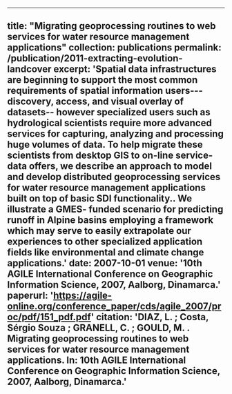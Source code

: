 
---
title: "Migrating geoprocessing routines to web services for water resource management applications"
collection: publications
permalink: /publication/2011-extracting-evolution-landcover
excerpt: 'Spatial data infrastructures are beginning to support the most common requirements of spatial
information users---discovery, access, and visual overlay of datasets-- however specialized users such
as hydrological scientists require more advanced services for capturing, analyzing and processing
huge volumes of data. To help migrate these scientists from desktop GIS to on-line service-data
offers, we describe an approach to model and develop distributed geoprocessing services for water
resource management applications built on top of basic SDI functionality.. We illustrate a GMES-
funded scenario for predicting runoff in Alpine basins employing a framework which may serve to
easily extrapolate our experiences to other specialized application fields like environmental and
climate change applications.'
date: 2007-10-01
venue: '10th AGILE International Conference on Geographic Information Science, 2007, Aalborg, Dinamarca.'
paperurl: 'https://agile-online.org/conference_paper/cds/agile_2007/proc/pdf/151_pdf.pdf'
citation: 'DIAZ, L. ; Costa, Sérgio Souza ; GRANELL, C. ; GOULD, M. . Migrating geoprocessing routines to web services for water resource management applications. In: 10th AGILE International Conference on Geographic Information Science, 2007, Aalborg, Dinamarca.'
---

